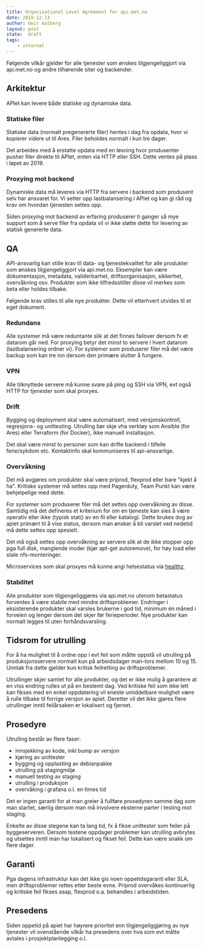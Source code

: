 ```yaml
---
title: Organizational Level Agreement for api.met.no
date: 2019-12-13
author: Geir Aalberg
layout: post
state:  draft
tags:
	- internal
---
```


Følgende vilkår gjelder for alle tjenester som ønskes tilgjengeliggjort via
api.met.no og andre tilhørende siter og backender.

Arkitektur
----------

APIet kan levere både statiske og dynamiske data.

### Statiske filer

Statiske data (normalt pregenererte filer) hentes i dag fra opdata, hvor vi
kopierer videre ut til Ares. Filer beholdes normalt i kun tre dager.

Det arbeides med å erstatte opdata med en løsning hvor produsenter pusher filer
direkte til APIet, enten via HTTP eller SSH. Dette ventes på plass i løpet av 2019.

### Proxying mot backend

Dynamiske data må leveres via HTTP fra servere i backend som produsent
selv har ansvaret for. Vi setter opp lastbalansering i APIet og kan gi råd
og krav om hvordan tjenesten settes opp.

Siden proxying mot backend av erfaring produserer ti ganger så mye support som
å serve filer fra opdata vil vi ikke støtte dette for levering av statisk
genererte data.

QA
--

API-ansvarlig kan stille krav til data- og tjenestekvalitet for alle
produkter som ønskes tilgjengeliggjort via api.met.no. Eksempler kan være
dokumentasjon, metadata, validerbarhet, driftsorganisasjon, sikkerhet,
overvåkning osv. Produkter som ikke tilfredsstiller disse vil merkes som
beta eller holdes tilbake.

Følgende krav stilles til alle nye produkter. Dette vil etterhvert utvides
til et eget dokument.

### Redundans

Alle systemer må være reduntante slik at det finnes failover dersom fx et datarom
går ned. For proxying betyr det minst to servere i hvert datarom (lastbalansering
ordner vi). For systemer som produserer filer må det være backup som kan tre inn
dersom den primære slutter å fungere.

### VPN

Alle tilknyttede servere må kunne svare på ping og SSH via VPN, evt også
HTTP for tjenester som skal proxyes.

### Drift

Bygging og deployment skal være automatisert, med versjonskontroll, regresjons-
og unittesting. Utrulling bør skje vha verktøy som Ansible (for Ares) eller
Terraform (for Docker), ikke manuell installasjon.

Det skal være minst to personer som kan drifte backend i tilfelle ferie/sykdom etc.
Kontaktinfo skal kommuniseres til api-ansvarlige.

### Overvåkning

Det må avgjøres om produkter skal være priprod, flexprod eller bare "kjekt å ha".
Kritiske systemer må settes opp med Pagerduty, Team Punkt kan være behjelpelige med dette.

For systemer som produserer filer må det settes opp overvåkning av disse.
Samtidig må det defineres et kriterium for om en tjeneste kan sies å være operativ
eller ikke (typisk stat() av en fil eller katalog). Dette brukes dog av apiet
primært til å vise status, dersom man ønsker å bli varslet ved nedetid må dette
settes opp spesielt.

Det må også settes opp overvåkning av servere slik at de ikke stopper opp pga
full disk, manglende inoder (kjør apt-get autoremove), for høy load eller stale
nfs-monteringer.

Microservices som skal proxyes må kunne angi helsestatus via
[healthz](https://gitlab.met.no/team-punkt/weatherapi3/wikis/Healthz-format).

### Stabilitet

Alle produkter som tilgjengeliggjøres via api.met.no utenom betastatus
forventes å være stabile med mindre driftsproblemer. Endringer i
eksisterende produkter skal varsles brukerne i god tid, minimum én måned i
forveien og lenger dersom det skjer før ferieperioder. Nye produkter kan
normalt legges til uten forhåndsvarsling.

Tidsrom for utrulling
---------------------

For å ha mulighet til å ordne opp i evt feil som måtte oppstå vil utrulling
på produksjonsservere normalt kun på arbeidsdager man-tors mellom 10 og 15.
Unntak fra dette gjelder kun kritisk feilretting av driftsproblemer.

Utrullinger skjer samlet for alle produkter, og det er ikke mulig å
garantere at en viss endring rulles ut på en bestemt dag. Ved kritiske feil
som ikke lett kan fikses med en enkel oppdatering vil eneste umiddelbare
mulighet være å rulle tilbake til forrige versjon av apiet. Deretter vil det
ikke gjøres flere utrullinger inntil feilårsaken er lokalisert og fjernet.

Prosedyre
---------

Utrulling består av flere faser:

- innsjekking av kode, inkl bump av versjon
- kjøring av unittester
- bygging og opplasting av debianpakke
- utrulling på stagingmiljø
- manuell testing av staging
- utrulling i produksjon
- overvåking i grafana o.l. en times tid

Det er ingen garanti for at man greier å fullføre prosedyren samme dag som
man startet, særlig dersom man må involvere eksterne parter i testing mot
staging.

Enkelte av disse stegene kan ta lang tid, fx å fikse unittester som feiler
på byggeserveren. Dersom testene oppdager problemer kan utrulling avbrytes
og utsettes inntil man har lokalisert og fikset feil. Dette kan være snakk
om flere dager.

Garanti
-------

Pga dagens infrastruktur kan det ikke gis noen oppetidsgaranti eller SLA,
men driftsproblemer rettes etter beste evne. Priprod overvåkes kontinuerlig
og kritiske feil fikses asap, flexprod o.a. behandles i arbeidstiden.

Presedens
---------

Siden oppetid på apiet har høyrere prioritet enn tilgjengeliggjøring av nye
tjenester vil ovenstående vilkår ha presedens over hva som evt måtte avtales
i prosjektplanlegging o.l.
